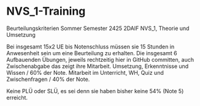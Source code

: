 # NVS_1-Training

Beurteilungskriterien Sommer Semester 2425 2DAIF NVS_1, Theorie und Umsetzung

Bei insgesamt 15x2 UE bis Notenschluss müssen sie 15 Stunden in Anwesenheit sein um eine Beurteilung zu erhalten.
Die insgesamt 6 Aufbauenden Übungen, jeweils rechtzeitig hier in GitHub committen, auch Zwischenabgabe das zeigt ihre Mitarbeit. Umsetzung, Erkenntnisse und Wissen / 60% der Note.
Mitarbeit im Unterricht, WH, Quiz und Zwischenfragen / 40% der Note.

Keine PLÜ oder SLÜ, es sei denn sie haben bisher keine 54% (Note 5) erreicht.
